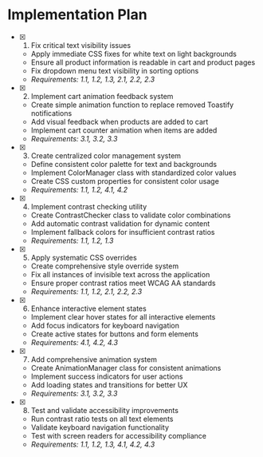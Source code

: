 # Implementation Plan

- [x] 1. Fix critical text visibility issues



  - Apply immediate CSS fixes for white text on light backgrounds
  - Ensure all product information is readable in cart and product pages
  - Fix dropdown menu text visibility in sorting options
  - _Requirements: 1.1, 1.2, 1.3, 2.1, 2.2, 2.3_

- [x] 2. Implement cart animation feedback system


  - Create simple animation function to replace removed Toastify notifications
  - Add visual feedback when products are added to cart
  - Implement cart counter animation when items are added
  - _Requirements: 3.1, 3.2, 3.3_

- [x] 3. Create centralized color management system


  - Define consistent color palette for text and backgrounds
  - Implement ColorManager class with standardized color values
  - Create CSS custom properties for consistent color usage
  - _Requirements: 1.1, 1.2, 4.1, 4.2_

- [x] 4. Implement contrast checking utility


  - Create ContrastChecker class to validate color combinations
  - Add automatic contrast validation for dynamic content
  - Implement fallback colors for insufficient contrast ratios
  - _Requirements: 1.1, 1.2, 1.3_

- [x] 5. Apply systematic CSS overrides
  - Create comprehensive style override system
  - Fix all instances of invisible text across the application
  - Ensure proper contrast ratios meet WCAG AA standards
  - _Requirements: 1.1, 1.2, 2.1, 2.2, 2.3_

- [x] 6. Enhance interactive element states





  - Implement clear hover states for all interactive elements
  - Add focus indicators for keyboard navigation
  - Create active states for buttons and form elements
  - _Requirements: 4.1, 4.2, 4.3_

- [x] 7. Add comprehensive animation system





  - Create AnimationManager class for consistent animations
  - Implement success indicators for user actions
  - Add loading states and transitions for better UX
  - _Requirements: 3.1, 3.2, 3.3_

- [x] 8. Test and validate accessibility improvements





  - Run contrast ratio tests on all text elements
  - Validate keyboard navigation functionality
  - Test with screen readers for accessibility compliance
  - _Requirements: 1.1, 1.2, 1.3, 4.1, 4.2, 4.3_
